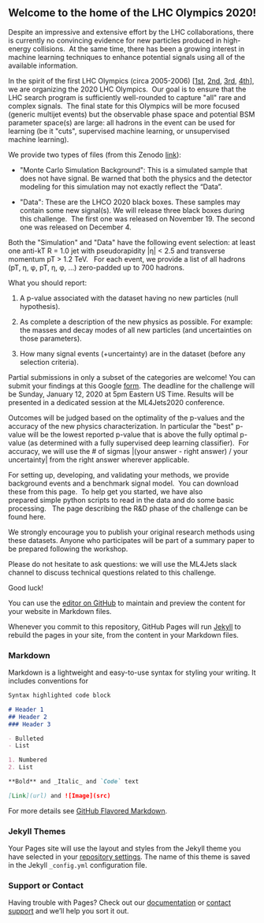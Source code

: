 ## Welcome to the home of the LHC Olympics 2020!

Despite an impressive and extensive effort by the LHC collaborations, there is currently no convincing evidence for new particles produced in high-energy collisions.  At the same time, there has been a growing interest in machine learning techniques to enhance potential signals using all of the available information.  

In the spirit of the first LHC Olympics (circa 2005-2006) [[1st](https://indico.cern.ch/event/370125/overview), [2nd](https://public-archive.web.cern.ch/public-archive/en/Spotlight/SpotlightOlympics-en.html), [3rd](https://www.kitp.ucsb.edu/activities/lhco-c06), [4th](http://physics.princeton.edu/lhc-workshop/LHCO4/)], we are organizing the 2020 LHC Olympics.  Our goal is to ensure that the LHC search program is sufficiently well-rounded to capture "all" rare and complex signals.  The final state for this Olympics will be more focused (generic multijet events) but the observable phase space and potential BSM parameter space(s) are large: all hadrons in the event can be used for learning (be it "cuts", supervised machine learning, or unsupervised machine learning).

We provide two types of files (from this Zenodo [link](https://doi.org/10.5281/zenodo.3547721)):

- "Monte Carlo Simulation Background": This is a simulated sample that does not have signal. Be warned that both the physics and the detector modeling for this simulation may not exactly reflect the “Data”.

- "Data": These are the LHCO 2020 black boxes. These samples may contain some new signal(s). We will release three black boxes during this challenge.  The first one was released on November 19. The second one was released on December 4. 

Both the "Simulation" and "Data" have the following event selection: at least one anti-kT R = 1.0 jet with pseudorapidity |η| < 2.5 and transverse momentum pT > 1.2 TeV.   For each event, we provide a list of all hadrons (pT, η, φ, pT, η, φ, ...) zero-padded up to 700 hadrons.

What you should report:

1. A p-value associated with the dataset having no new particles (null hypothesis).

2. As complete a description of the new physics as possible. For example: the masses and decay modes of all new particles (and uncertainties on those parameters).

3. How many signal events (+uncertainty) are in the dataset (before any selection criteria).

Partial submissions in only a subset of the categories are welcome! You can submit your findings at this Google [form](https://docs.google.com/forms/d/e/1FAIpQLScw323fa9qpLbdMvGtr2YeqcGTjE5Zm18-umIDiPldi_cWxVA/viewform?usp=sf_link). The deadline for the challenge will be Sunday, January 12, 2020 at 5pm Eastern US Time. Results will be presented in a dedicated session at the ML4Jets2020 conference. 

Outcomes will be judged based on the optimality of the p-values and the accuracy of the new physics characterization. In particular the "best" p-value will be the lowest reported p-value that is above the fully optimal p-value (as determined with a fully supervised deep learning classifier).  For accuracy, we will use the # of sigmas \|(your answer - right answer) / your uncertainty\| from the right answer wherever applicable.

For setting up, developing, and validating your methods, we provide background events and a benchmark signal model.  You can download these from this page.  To help get you started, we have also prepared simple python scripts to read in the data and do some basic processing.   The page describing the R&D phase of the challenge can be found here.

We strongly encourage you to publish your original research methods using these datasets. Anyone who participates will be part of a summary paper to be prepared following the workshop.

Please do not hesitate to ask questions: we will use the ML4Jets slack channel to discuss technical questions related to this challenge. 

Good luck!

You can use the [editor on GitHub](https://github.com/LHC-Olympics-2020/homepage/edit/master/README.md) to maintain and preview the content for your website in Markdown files.

Whenever you commit to this repository, GitHub Pages will run [Jekyll](https://jekyllrb.com/) to rebuild the pages in your site, from the content in your Markdown files.

### Markdown

Markdown is a lightweight and easy-to-use syntax for styling your writing. It includes conventions for

```markdown
Syntax highlighted code block

# Header 1
## Header 2
### Header 3

- Bulleted
- List

1. Numbered
2. List

**Bold** and _Italic_ and `Code` text

[Link](url) and ![Image](src)
```

For more details see [GitHub Flavored Markdown](https://guides.github.com/features/mastering-markdown/).

### Jekyll Themes

Your Pages site will use the layout and styles from the Jekyll theme you have selected in your [repository settings](https://github.com/LHC-Olympics-2020/homepage/settings). The name of this theme is saved in the Jekyll `_config.yml` configuration file.

### Support or Contact

Having trouble with Pages? Check out our [documentation](https://help.github.com/categories/github-pages-basics/) or [contact support](https://github.com/contact) and we’ll help you sort it out.
